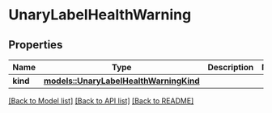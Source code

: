 # UnaryLabelHealthWarning

## Properties

Name | Type | Description | Notes
------------ | ------------- | ------------- | -------------
**kind** | [**models::UnaryLabelHealthWarningKind**](UnaryLabelHealthWarningKind.md) |  | 

[[Back to Model list]](../README.md#documentation-for-models) [[Back to API list]](../README.md#documentation-for-api-endpoints) [[Back to README]](../README.md)


